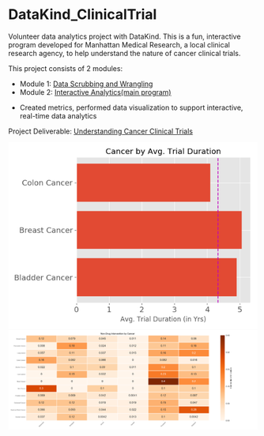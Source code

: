# DataKind_ClinicalTrial
Volunteer data analytics project with DataKind. This is a fun, interactive program developed for Manhattan Medical Research, a local clinical research agency, to help understand the nature of cancer clinical trials. 

This project consists of 2 modules:
* Module 1: [Data Scrubbing and Wrangling](/Module1_Data_Scrubbing.py)
* Module 2: [Interactive Analytics(main program)](/Module2_Interactive_Analytics.py)
- Created metrics, performed data visualization to support interactive, real-time data analytics

Project Deliverable:
[Understanding Cancer Clinical Trials](/DataKind_Exploratory_Analysis.pdf)

![alt text](/h-bar.png)
![alt text](/heatmap.png)
